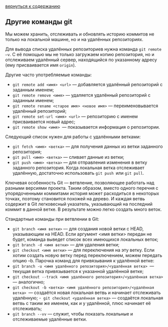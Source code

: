 [вернуться к содержанию](/readme.md)

## Другие команды git

Мы можем хранить, отслеживать и обновлять историю коммитов не только на локальной машине, но и на удалённых репозиториях.

Для вывода списка удалённых репозиториев нужна команда `git remote –v`. С её помощью мы не только загружаем копию репозитория, но и отслеживаем удалённый сервер, находящийся по указанному адресу (ему присваивается имя `origin`). 

Другие часто употребляемые команды: 
- `git remote add <имя> <url>` — добавляется удалённый репозиторий с заданным именем; 
- `git remote remove <имя>` — удаляется удалённый репозиторий с заданным именем; 
- `git remote rename <старое имя> <новое имя>` — переименовывается удалённый репозиторий; 
- `git remote set-url <имя> <url>` — репозиторию с именем присваивается новый адрес; 
- `git remote show <имя> `— показывается информация о репозитории.

Следующий список нужен для работы с удалёнными ветками: 

- `git fetch <имя> <ветка>` — для получения данных из ветки заданного репозитория; 
- `git pull <имя> <ветка>` — сливает данные из ветки; 
- `git push <имя> <ветка>` — для отправления изменения в ветку заданного репозитория. Когда локальная ветка отслеживает удалённую, достаточно использовать `git push `или `git pull`.

Ключевая особенность Git — ветвление, позволяющее работать над разными версиями проекта. Таким образом, вместо одного перечня с упорядоченными коммитами история может расходиться в некоторых точках, поэтому становится похожей на дерево. И каждая ветвь содержит в Git легковесный указатель, указывающий на последний коммит в данной ветке. В результате можно легко создать много веток.

Стандартные команды при ветвлении в Git: 

- `git branch <имя ветки>` — для создания новой ветки с HEAD, указывающим на HEAD. Если аргумент <имя ветки> передан не будет, команда выведет список всех имеющихся локальных веток; 
- `git branch -d <имя ветки>` — для удаления ветки; 
- `git checkout <имя ветки>` — для переключения на эту ветку. Если хотим создать новую ветку перед переключением, можем передать опцию –b.
Парочка команд для привязывания к удалённой ветке: 
- `git branch -u <имя удалённого репозитория>/<удалённая ветка> `—текущая ветка привязывается к указанной удалённой ветке; 
- `git checkout --track <имя удалённого репозитория>/<удалённая ветка> `— аналогично; 
- `git checkout -b <ветка> <имя удалённого репозитория>/<удалённая ветка> `— создаётся новая локальная ветвь и начинает отслеживать удалённую; 
-` git checkout <удалённая ветка>` — создаётся локальная ветвь с таким же именем, как и у удалённой, плюс начинает её отслеживать;
- `git branch --vv` — служит, чтобы показать локальные и отслеживаемые удалённые ветки.

